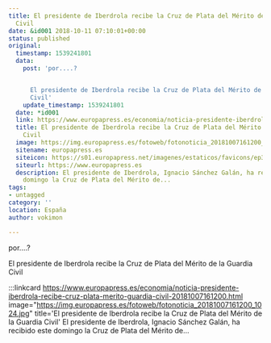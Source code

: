```yaml
---
title: El presidente de Iberdrola recibe la Cruz de Plata del Mérito de la Guardia
  Civil
date: &id001 2018-10-11 07:10:01+00:00
status: published
original:
  timestamp: 1539241801
  data:
    post: 'por....?


      El presidente de Iberdrola recibe la Cruz de Plata del Mérito de la Guardia
      Civil'
    update_timestamp: 1539241801
  date: *id001
  link: https://www.europapress.es/economia/noticia-presidente-iberdrola-recibe-cruz-plata-merito-guardia-civil-20181007161200.html
  title: El presidente de Iberdrola recibe la Cruz de Plata del Mérito de la Guardia
    Civil
  image: https://img.europapress.es/fotoweb/fotonoticia_20181007161200_1024.jpg
  sitename: europapress.es
  siteicon: https://s01.europapress.net/imagenes/estaticos/favicons/ep3/icon/favicon-32.ico
  siteurl: https://www.europapress.es
  description: El presidente de Iberdrola, Ignacio Sánchez Galán, ha recibido este
    domingo la Cruz de Plata del Mérito de...
tags:
- untagged
category: ''
location: España
author: vokimon

---
```

por....?

El presidente de Iberdrola recibe la Cruz de Plata del Mérito de la Guardia Civil

:::linkcard https://www.europapress.es/economia/noticia-presidente-iberdrola-recibe-cruz-plata-merito-guardia-civil-20181007161200.html image="https://img.europapress.es/fotoweb/fotonoticia_20181007161200_1024.jpg" title='El presidente de Iberdrola recibe la Cruz de Plata del Mérito de la Guardia Civil'
    El presidente de Iberdrola, Ignacio Sánchez Galán, ha recibido este domingo la Cruz de Plata del Mérito de...

